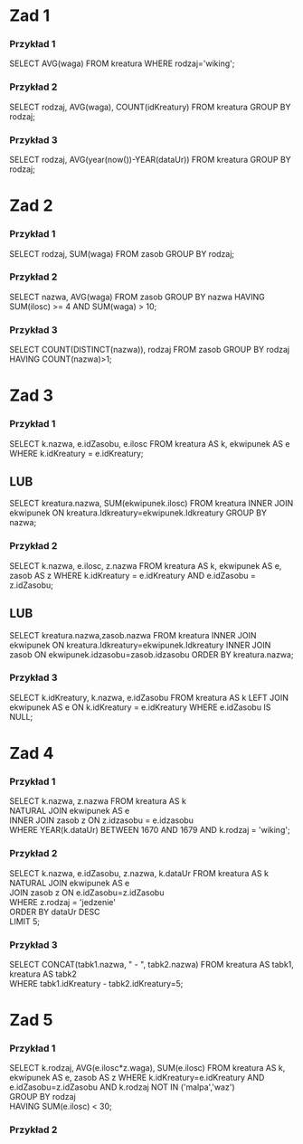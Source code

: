 # Zad 1
### Przykład 1
SELECT AVG(waga) FROM kreatura 
WHERE rodzaj='wiking';

### Przykład 2
SELECT rodzaj, AVG(waga), COUNT(idKreatury) FROM kreatura 
GROUP BY rodzaj;

### Przykład 3
SELECT rodzaj, AVG(year(now())-YEAR(dataUr)) FROM kreatura 
GROUP BY rodzaj;

# Zad 2
### Przykład 1
SELECT rodzaj, SUM(waga) FROM zasob 
GROUP BY rodzaj;

### Przykład 2
SELECT nazwa, AVG(waga) FROM zasob 
GROUP BY nazwa 
HAVING SUM(ilosc) >= 4 AND SUM(waga) > 10;

### Przykład 3
SELECT COUNT(DISTINCT(nazwa)), rodzaj FROM zasob 
GROUP BY rodzaj 
HAVING COUNT(nazwa)>1;

# Zad 3
### Przykład 1
SELECT k.nazwa, e.idZasobu, e.ilosc FROM kreatura AS k, ekwipunek AS e
WHERE k.idKreatury = e.idKreatury;
## LUB
SELECT kreatura.nazwa, SUM(ekwipunek.ilosc) FROM kreatura 
INNER JOIN ekwipunek ON kreatura.Idkreatury=ekwipunek.Idkreatury 
GROUP BY nazwa;


### Przykład 2
SELECT k.nazwa, e.ilosc, z.nazwa FROM kreatura AS k, ekwipunek AS e, zasob AS z
WHERE k.idKreatury = e.idKreatury
AND e.idZasobu = z.idZasobu;
## LUB
SELECT kreatura.nazwa,zasob.nazwa FROM kreatura 
INNER JOIN ekwipunek ON kreatura.Idkreatury=ekwipunek.Idkreatury 
INNER JOIN zasob ON ekwipunek.idzasobu=zasob.idzasobu 
ORDER BY kreatura.nazwa;

### Przykład 3
SELECT k.idKreatury, k.nazwa, e.idZasobu FROM kreatura AS k
LEFT JOIN ekwipunek AS e ON k.idKreatury = e.idKreatury 
WHERE e.idZasobu IS NULL;

# Zad 4
### Przykład 1
SELECT k.nazwa, z.nazwa FROM kreatura AS k  
NATURAL JOIN ekwipunek AS e  
INNER JOIN zasob z ON z.idzasobu = e.idzasobu   
WHERE YEAR(k.dataUr) BETWEEN 1670 AND 1679 AND k.rodzaj = 'wiking';

### Przykład 2
SELECT k.nazwa, e.idZasobu, z.nazwa, k.dataUr FROM kreatura AS k   
NATURAL JOIN ekwipunek AS e  
JOIN zasob z ON e.idZasobu=z.idZasobu  
WHERE z.rodzaj = 'jedzenie'  
ORDER BY dataUr DESC  
LIMIT 5;

### Przykład 3
SELECT CONCAT(tabk1.nazwa, " - ", tabk2.nazwa) FROM kreatura AS tabk1, kreatura AS tabk2   
WHERE tabk1.idKreatury - tabk2.idKreatury=5;

# Zad 5
### Przykład 1
SELECT k.rodzaj, AVG(e.ilosc*z.waga), SUM(e.ilosc) FROM kreatura AS k, ekwipunek AS e, zasob AS z 
WHERE k.idKreatury=e.idKreatury AND e.idZasobu=z.idZasobu AND k.rodzaj NOT IN ('malpa','waz')   
GROUP BY rodzaj  
HAVING SUM(e.ilosc) < 30;

### Przykład 2
